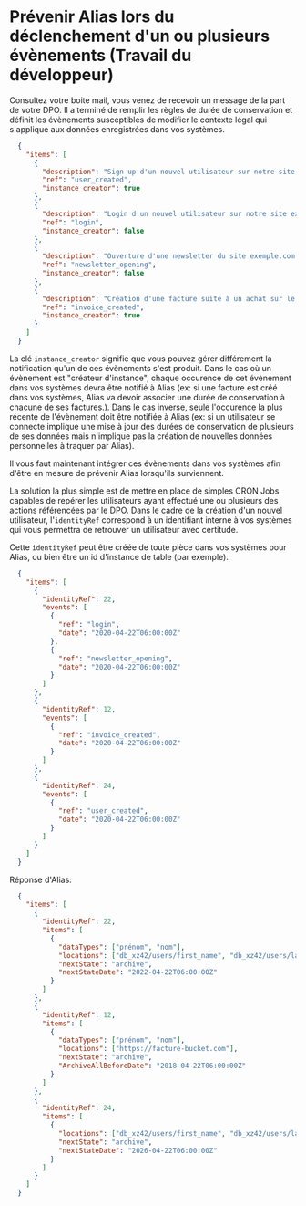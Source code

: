 # Prévenir Alias lors du déclenchement d'un ou plusieurs évènements (Travail du développeur)

Consultez votre boite mail, vous venez de recevoir un message de la part de votre DPO. Il a terminé de remplir les règles de durée de conservation et définit les évènements susceptibles de modifier le contexte légal qui s'applique aux données enregistrées dans vos systèmes.

```json
  {
    "items": [
      {
        "description": "Sign up d'un nouvel utilisateur sur notre site exemple.com",
        "ref": "user_created",
        "instance_creator": true
      },
      {
        "description": "Login d'un nouvel utilisateur sur notre site exemple.com",
        "ref": "login",
        "instance_creator": false
      },
      {
        "description": "Ouverture d'une newsletter du site exemple.com par un abonné à cette newsletter",
        "ref": "newsletter_opening",
        "instance_creator": false
      },
      {
        "description": "Création d'une facture suite à un achat sur le site exemple.com",
        "ref": "invoice_created",
        "instance_creator": true
      }
    ]
  }
```

La clé ```instance_creator``` signifie que vous pouvez gérer différement la notification qu'un de ces évènements s'est produit.
Dans le cas où un évènement est "créateur d'instance", chaque occurence de cet évènement dans vos systèmes devra être notifié à Alias (ex: si une facture est créé dans vos systèmes, Alias va devoir associer une durée de conservation à chacune de ses factures.). Dans le cas inverse, seule l'occurence la plus récente de l'évènement doit être notifiée à Alias (ex: si un utilisateur se connecte implique une mise à jour des durées de conservation de plusieurs de ses données mais n'implique pas la création de nouvelles données personnelles à traquer par Alias).

Il vous faut maintenant intégrer ces évènements dans vos systèmes afin d'être en mesure de prévenir Alias lorsqu'ils surviennent.

La solution la plus simple est de mettre en place de simples CRON Jobs capables de repérer les utilisateurs ayant effectué une ou plusieurs des actions référencées par le DPO. Dans le cadre de la création d'un nouvel utilisateur, l'```identityRef``` correspond à un identifiant interne à vos systèmes qui vous permettra de retrouver un utilisateur avec certitude.

Cette ```identityRef``` peut être créée de toute pièce dans vos systèmes pour Alias, ou bien être un id d'instance de table (par exemple). 

```json
  {
    "items": [
      {
        "identityRef": 22,
        "events": [
          {
            "ref": "login",
            "date": "2020-04-22T06:00:00Z"
          },
          {
            "ref": "newsletter_opening",
            "date": "2020-04-22T06:00:00Z"
          }
        ]
      },
      {
        "identityRef": 12,
        "events": [
          {
            "ref": "invoice_created",
            "date": "2020-04-22T06:00:00Z"
          }
        ]
      },
      {
        "identityRef": 24,
        "events": [
          {
            "ref": "user_created",
            "date": "2020-04-22T06:00:00Z"
          }
        ]
      }
    ]
  }
```

Réponse d'Alias: 

```json
  {
    "items": [
      {
        "identityRef": 22,
        "items": [
          {
            "dataTypes": ["prénom", "nom"],
            "locations": ["db_xz42/users/first_name", "db_xz42/users/last_name"],
            "nextState": "archive",
            "nextStateDate": "2022-04-22T06:00:00Z"
          }
        ]
      },
      {
        "identityRef": 12,
        "items": [
          {
            "dataTypes": ["prénom", "nom"],
            "locations": ["https://facture-bucket.com"],
            "nextState": "archive",
            "ArchiveAllBeforeDate": "2018-04-22T06:00:00Z"
          }
        ]
      },
      {
        "identityRef": 24,
        "items": [
          {
            "locations": ["db_xz42/users/first_name", "db_xz42/users/last_name"],
            "nextState": "archive",
            "nextStateDate": "2026-04-22T06:00:00Z"
          }
        ]
      }
    ]
  }
```

